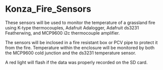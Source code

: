 # Konza_Fire_Sensors
These sensors will be used to monitor the temperature of a grassland fire using K-type thermocouples, Adafruit Adalogger, Adafruit ds3231 Featherwing, and MCP9600 i2c thermocouple amplifier.

The sensors will be inclosed in a fire resistant box or PCV pipe to protect it from the fire. Temperature within the enclosure will be monitored by both the MCP9600 cold junction and the ds3231 temperature sensor.

A red light will flash if the data was properly recorded on the SD card.
